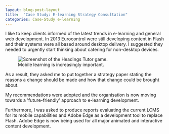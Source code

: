 ```yaml
---
layout: blog-post-layout
title:  "Case Study: E-learning Strategy Consultation"
categories: Case-Study e-learning
---
```


I like to keep clients informed of the latest trends in e-learning and general web development. In 2013 Eurocontrol were still developing content in Flash and their systems were all based around desktop delivery. I suggested they needed to urgently start thinking about catering for non-desktop devices.

<figure>
  <img src="/blog/img/2014/jan/2014-01-11-case-elearning-consult.jpg" alt="Screenshot of the Headings Tutor game." style="max-width:414px;">
  <figcaption>Mobile learning is increasingly important.</figcaption>
</figure>

As a result, they asked me to put together a strategy paper stating the reasons a change should be made and how that change could be brought about.

My recommendations were adopted and the organisation is now moving towards a 'future-friendly' approach to e-learning development.

Furthermore, I was asked to produce reports evaluating the current LCMS for its mobile capabilities and Adobe Edge as a development tool to replace Flash. Adobe Edge is now being used for all major animated and interactive content development.